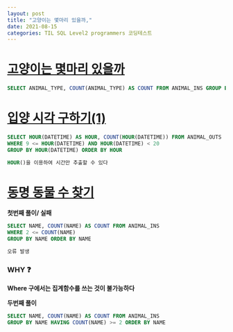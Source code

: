 ```yaml
---
layout: post
title: "고양이는 몇마리 있을까,"
date: 2021-08-15
categories: TIL SQL Level2 programmers 코딩테스트
---
```


# [고양이는 몇마리 있을까](https://programmers.co.kr/learn/courses/30/lessons/59040)

```sql
SELECT ANIMAL_TYPE, COUNT(ANIMAL_TYPE) AS COUNT FROM ANIMAL_INS GROUP BY ANIMAL_TYPE ORDER BY ANIMAL_TYPE
```

# [입양 시각 구하기(1)](https://programmers.co.kr/learn/courses/30/lessons/59412)

```sql
SELECT HOUR(DATETIME) AS HOUR, COUNT(HOUR(DATETIME)) FROM ANIMAL_OUTS
WHERE 9 <= HOUR(DATETIME) AND HOUR(DATETIME) < 20
GROUP BY HOUR(DATETIME) ORDER BY HOUR

HOUR()을 이용하여 시간만 추출할 수 있다
```

# [동명 동물 수 찾기](https://programmers.co.kr/learn/courses/30/lessons/59041)

**첫번째 풀이/ 실패**

```sql
SELECT NAME, COUNT(NAME) AS COUNT FROM ANIMAL_INS
WHERE 2 <= COUNT(NAME)
GROUP BY NAME ORDER BY NAME

오류 발생
```

### WHY ❓

**Where 구에서는 집계함수를 쓰는 것이 불가능하다**

**두번째 풀이**

```sql
SELECT NAME, COUNT(NAME) AS COUNT FROM ANIMAL_INS
GROUP BY NAME HAVING COUNT(NAME) >= 2 ORDER BY NAME
```
